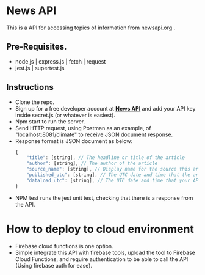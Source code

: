 # News API
This is a API for accessing topics of information from newsapi.org .
## Pre-Requisites.

- node.js | express.js | fetch | request
- jest.js | supertest.js

## Instructions

- Clone the repo.
- Sign up for a free developer account at [**News API**](https://newsapi.org/) and add your API key inside secret.js (or whatever is easiest).
- Npm start to run the server.
- Send HTTP request, using Postman as an example, of "localhost:8081/climate" to receive JSON document response.
- Response format is JSON document as below:
    ``` javascript
    {
        "title": [string], // The headline or title of the article
        "author": [string], // The author of the article
        "source_name": [string], // Display name for the source this article came from
        "published_utc": [string], // The UTC date and time that the article was published, in ISO 8601 format
        "dataload_utc": [string], // The UTC date and time that your API app is called, in ISO 8601 format
    }
 
- NPM test runs the jest unit test, checking that there is a response from the API.
# How to deploy to cloud environment
- Firebase cloud functions is one option.
- Simple integrate this API with firebase tools, upload the tool to Firebase Cloud Functions, and require authentication to be able to call the API (Using firebase auth for ease).
